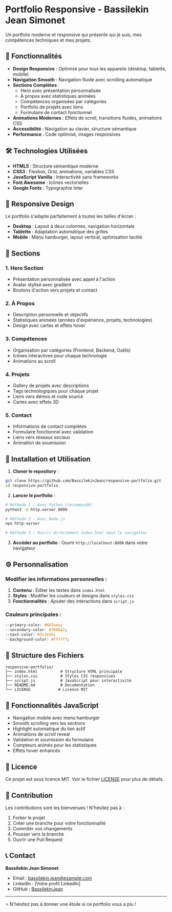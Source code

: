 # Portfolio Responsive - Bassilekin Jean Simonet

Un portfolio moderne et responsive qui présente qui je suis, mes compétences techniques et mes projets.

## 🚀 Fonctionnalités

- **Design Responsive** : Optimisé pour tous les appareils (desktop, tablette, mobile)
- **Navigation Smooth** : Navigation fluide avec scrolling automatique
- **Sections Complètes** :
  - Hero avec présentation personnalisée
  - À propos avec statistiques animées
  - Compétences organisées par catégories
  - Portfolio de projets avec liens
  - Formulaire de contact fonctionnel
- **Animations Modernes** : Effets de scroll, transitions fluides, animations CSS
- **Accessibilité** : Navigation au clavier, structure sémantique
- **Performance** : Code optimisé, images responsives

## 🛠️ Technologies Utilisées

- **HTML5** : Structure sémantique moderne
- **CSS3** : Flexbox, Grid, animations, variables CSS
- **JavaScript Vanilla** : Interactivité sans frameworks
- **Font Awesome** : Icônes vectorielles
- **Google Fonts** : Typographie Inter

## 📱 Responsive Design

Le portfolio s'adapte parfaitement à toutes les tailles d'écran :
- **Desktop** : Layout à deux colonnes, navigation horizontale
- **Tablette** : Adaptation automatique des grilles
- **Mobile** : Menu hamburger, layout vertical, optimisation tactile

## 🎨 Sections

### 1. Hero Section
- Présentation personnalisée avec appel à l'action
- Avatar stylisé avec gradient
- Boutons d'action vers projets et contact

### 2. À Propos
- Description personnelle et objectifs
- Statistiques animées (années d'expérience, projets, technologies)
- Design avec cartes et effets hover

### 3. Compétences
- Organisation par catégories (Frontend, Backend, Outils)
- Icônes interactives pour chaque technologie
- Animations au scroll

### 4. Projets
- Gallery de projets avec descriptions
- Tags technologiques pour chaque projet
- Liens vers démos et code source
- Cartes avec effets 3D

### 5. Contact
- Informations de contact complètes
- Formulaire fonctionnel avec validation
- Liens vers réseaux sociaux
- Animation de soumission

## 🚀 Installation et Utilisation

1. **Cloner le repository** :
```bash
git clone https://github.com/BassilekinJean/responsive-portfolio.git
cd responsive-portfolio
```

2. **Lancer le portfolio** :
```bash
# Méthode 1 : Avec Python (recommandé)
python3 -m http.server 8000

# Méthode 2 : Avec Node.js
npx http-server

# Méthode 3 : Ouvrir directement index.html dans le navigateur
```

3. **Accéder au portfolio** :
Ouvrir `http://localhost:8000` dans votre navigateur

## ⚙️ Personnalisation

### Modifier les informations personnelles :
1. **Contenu** : Éditer les textes dans `index.html`
2. **Styles** : Modifier les couleurs et designs dans `styles.css`
3. **Fonctionnalités** : Ajouter des interactions dans `script.js`

### Couleurs principales :
```css
--primary-color: #667eea;
--secondary-color: #764ba2;
--text-color: #2c3e50;
--background-color: #ffffff;
```

## 📝 Structure des Fichiers

```
responsive-portfolio/
├── index.html          # Structure HTML principale
├── styles.css          # Styles CSS responsives
├── script.js           # JavaScript pour interactivité
├── README.md           # Documentation
└── LICENSE            # Licence MIT
```

## 🌟 Fonctionnalités JavaScript

- Navigation mobile avec menu hamburger
- Smooth scrolling vers les sections
- Highlight automatique du lien actif
- Animations de scroll reveal
- Validation et soumission du formulaire
- Compteurs animés pour les statistiques
- Effets hover enhancés

## 📄 Licence

Ce projet est sous licence MIT. Voir le fichier [LICENSE](LICENSE) pour plus de détails.

## 🤝 Contribution

Les contributions sont les bienvenues ! N'hésitez pas à :
1. Forker le projet
2. Créer une branche pour votre fonctionnalité
3. Commiter vos changements
4. Pousser vers la branche
5. Ouvrir une Pull Request

## 📞 Contact

**Bassilekin Jean Simonet**
- Email : bassilekin.jean@example.com
- LinkedIn : [Votre profil LinkedIn]
- GitHub : [BassilekinJean](https://github.com/BassilekinJean)

---

⭐ N'hésitez pas à donner une étoile si ce portfolio vous a plu !

